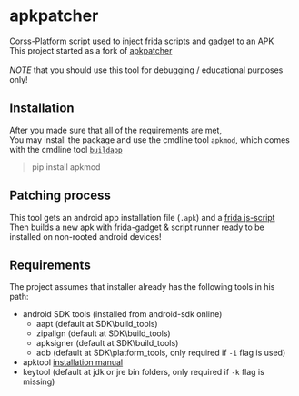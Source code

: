 # apkpatcher
Corss-Platform script used to inject frida scripts and gadget to an APK <br />
This project started as a fork of [apkpatcher](https://github.com/badadaf/apkpatcher) <br />
<br />
*NOTE* that you should use this tool for debugging / educational purposes only!

## Installation
After you made sure that all of the requirements are met, <br />
You may install the package and use the cmdline tool `apkmod`, which comes with the cmdline tool [`buildapp`](https://github.com/mon231/buildapp) <br />

> pip install apkmod

## Patching process
This tool gets an android app installation file (`.apk`) and a [frida js-script](https://frida.re/docs/javascript-api/) <br />
Then builds a new apk with frida-gadget & script runner ready to be installed on non-rooted android devices!

## Requirements
The project assumes that installer already has the following tools in his path:
- android SDK tools (installed from android-sdk online)
  - aapt (default at SDK\build_tools)
  - zipalign (default at SDK\build_tools)
  - apksigner (default at SDK\build_tools)
  - adb (default at SDK\platform_tools, only required if `-i` flag is used)
- apktool [installation manual](https://ibotpeaches.github.io/Apktool/install/)
- keytool (default at jdk or jre bin folders, only required if `-k` flag is missing)
